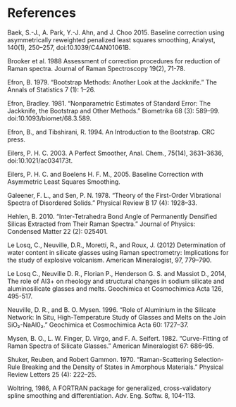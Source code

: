 # References

Baek, S.-J., A. Park, Y.-J. Ahn, and J. Choo 2015. Baseline correction using asymmetrically reweighted penalized least squares smoothing, Analyst, 140(1), 250–257, doi:10.1039/C4AN01061B.

Brooker et al. 1988 Assessment of correction procedures for reduction of Raman spectra. Journal of Raman Spectroscopy 19(2), 71-78.

Efron, B. 1979. “Bootstrap Methods: Another Look at the Jackknife.” The Annals of Statistics 7 (1): 1–26.

Efron, Bradley. 1981. “Nonparametric Estimates of Standard Error: The Jackknife, the Bootstrap and Other Methods.” Biometrika 68 (3): 589–99. doi:10.1093/biomet/68.3.589.

Efron, B., and Tibshirani, R. 1994. An Introduction to the Bootstrap. CRC press.

Eilers, P. H. C. 2003. A Perfect Smoother, Anal. Chem., 75(14), 3631–3636, doi:10.1021/ac034173t.

Eilers, P. H. C. and Boelens H. F. M., 2005. Baseline Correction with Asymmetric Least Squares Smoothing.

Galeener, F. L., and Sen, P. N. 1978. “Theory of the First-Order Vibrational Spectra of Disordered Solids.” Physical Review B 17 (4): 1928–33.

Hehlen, B. 2010. “Inter-Tetrahedra Bond Angle of Permanently Densified Silicas Extracted from Their Raman Spectra.” Journal of Physics: Condensed Matter 22 (2): 025401.

Le Losq, C., Neuville, D.R., Moretti, R., and Roux, J. (2012) Determination of water content in silicate glasses using Raman spectrometry: Implications for the study of explosive volcanism. American Mineralogist, 97, 779–790.

Le Losq C., Neuville D. R., Florian P., Henderson G. S. and Massiot D., 2014, The role of Al3+ on rheology and structural changes in sodium silicate and aluminosilicate glasses and melts. Geochimica et Cosmochimica Acta 126, 495-517.

Neuville, D. R., and B. O. Mysen. 1996. “Role of Aluminium in the Silicate Network: In Situ, High-Temperature Study of Glasses and Melts on the Join SiO₂-NaAl0₂.” Geochimica et Cosmochimica Acta 60: 1727–37.

Mysen, B. O., L. W. Finger, D. Virgo, and F. A. Seifert. 1982. “Curve-Fitting of Raman Spectra of Silicate Glasses.” American Mineralogist 67: 686–95.

Shuker, Reuben, and Robert Gammon. 1970. “Raman-Scattering Selection-Rule Breaking and the Density of States in Amorphous Materials.” Physical Review Letters 25 (4): 222–25.

Woltring, 1986, A FORTRAN package for generalized, cross-validatory spline smoothing and differentiation. Adv. Eng. Softw. 8, 104-113.
